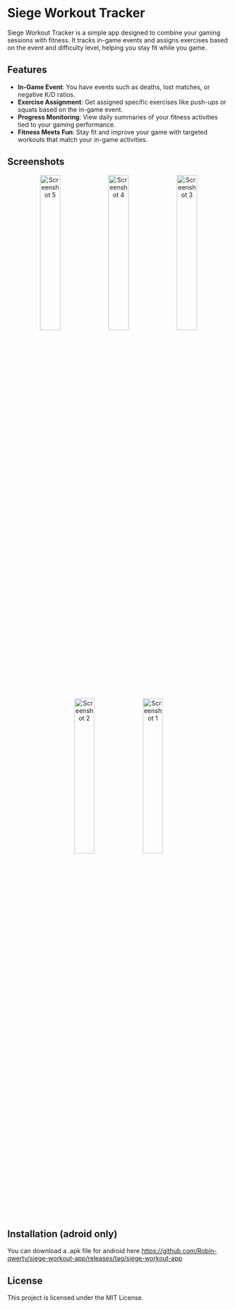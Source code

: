 # Siege Workout Tracker

Siege Workout Tracker is a simple app designed to combine your gaming sessions with fitness. It tracks in-game events and assigns exercises based on the event and difficulty level, helping you stay fit while you game.

## Features
- **In-Game Event**: You have events such as deaths, lost matches, or negative K/D ratios.
- **Exercise Assignment**: Get assigned specific exercises like push-ups or squats based on the in-game event.
- **Progress Monitoring**: View daily summaries of your fitness activities tied to your gaming performance.
- **Fitness Meets Fun**: Stay fit and improve your game with targeted workouts that match your in-game activities.

## Screenshots

<p align="center">
  <img src="https://github.com/user-attachments/assets/c3522ad6-49ca-466b-b24f-7ec7dc0ef61f" alt="Screenshot 5" width="30%" />
  <img src="https://github.com/user-attachments/assets/3c3f67cb-ebb5-4e93-9745-cb7304b92284" alt="Screenshot 4" width="30%" />
  <img src="https://github.com/user-attachments/assets/0e36d953-eef0-481b-b71d-9905f9c27de8" alt="Screenshot 3" width="30%" />
</p>
<p align="center">
  <img src="https://github.com/user-attachments/assets/0fdb1f83-9b9a-4cab-a154-292ac92f0b1f" alt="Screenshot 2" width="30%" />
  <img src="https://github.com/user-attachments/assets/d32cd308-4484-41be-a448-407d2da131df" alt="Screenshot 1" width="30%" />
</p>

## Installation (adroid only)
You can download a .apk file for android here https://github.com/Robin-qwerty/siege-workout-app/releases/tag/siege-workout-app

## License
This project is licensed under the MIT License.
